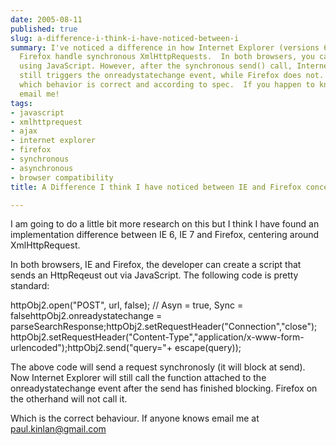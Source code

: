 ```yaml
---
date: 2005-08-11
published: true
slug: a-difference-i-think-i-have-noticed-between-i
summary: I've noticed a difference in how Internet Explorer (versions 6 and 7) and
  Firefox handle synchronous XmlHttpRequests.  In both browsers, you can send requests
  using JavaScript. However, after the synchronous send() call, Internet Explorer
  still triggers the onreadystatechange event, while Firefox does not. I need to research
  which behavior is correct and according to spec.  If you happen to know, please
  email me!
tags:
- javascript
- xmlhttprequest
- ajax
- internet explorer
- firefox
- synchronous
- asynchronous
- browser compatibility
title: A Difference I think I have noticed between IE and Firefox concerning XmlHttpRequest

---
```

I am going to do a little bit more research on this but I think I have found an implementation difference between IE 6, IE 7 and Firefox, centering around XmlHttpRequest.<p />In both browsers, IE and Firefox, the developer can create a script that sends an HttpReqeust out via JavaScript.  The following code is pretty standard:<p />httpObj2.open("POST", url, false);  // Asyn = true, Sync = falsehttpObj2.onreadystatechange = parseSearchResponse;httpObj2.setRequestHeader("Connection","close"); httpObj2.setRequestHeader("Content-Type","application/x-www-form-urlencoded");httpObj2.send("query="+ escape(query)); <p />The above code will send a request synchronosly (it will block at send).  Now Internet Explorer will still call the function attached to the onreadystatechange event after the send has finished blocking.  Firefox on the otherhand will not call it.<p />Which is the correct behaviour.  If anyone knows email me at <a href="mailto:paul.kinlan@gmail.com">paul.kinlan@gmail.com</a><p />

